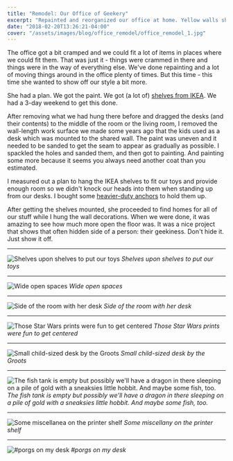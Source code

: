 ```yaml
---
title: "Remodel: Our Office of Geekery"
excerpt: "Repainted and reorganized our office at home. Yellow walls she said. Even though I give the raised Spock eyebrow, I should know by now to never doubt my wife's vision. When it was all done, it looked great. A 3-day weekend well spent."
date: "2018-02-20T13:26:21-04:00"
cover: "/assets/images/blog/office_remodel/office_remodel_1.jpg"
---
```


The office got a bit cramped and we could fit a lot of items in places where we could fit them. That was just it - things were crammed in there and things were in the way of everything else. We've done repainting and a lot of moving things around in the office plenty of times. But this time - this time she wanted to show off our style a bit more.

She had a plan. We got the paint. We got (a lot of) <a href="https://www.ikea.com/us/en/catalog/products/60103750/#/50282182" rel="nofollow">shelves from IKEA</a>. We had a 3-day weekend to get this done.

After removing what we had hung there before and dragged the desks (and their contents) to the middle of the room or the living room, I removed the wall-length work surface we made some years ago that the kids used as a desk which was mounted to the shared wall. The paint was uneven and it needed to be sanded to get the seam to appear as gradually as possible. I spackled the holes and sanded them, and then got to painting. And painting some more because it seems you always need another coat than you estimated.

I measured out a plan to hang the IKEA shelves to fit our toys and provide enough room so we didn't knock our heads into them when standing up from our desks. I bought some <a href="https://www.lowes.com/pd/Blue-Hawk-4-Pack-1-3-4-in-x-1-8-in-Dia-Mini-Drywall-Anchor-Screws-Included/3415978" rel="nofollow">heavier-duty anchors</a> to hold them up.

After getting the shelves mounted, she proceeded to find homes for all of our stuff while I hung the wall decorations. When we were done, it was amazing to see how much more open the floor was. It was a nice project that shows that often hidden side of a person: their geekiness. Don't hide it. Just show it off.

---

![Shelves upon shelves to put our toys](/assets/images/blog/office_remodel/office_remodel_1.jpg)
_Shelves upon shelves to put our toys_

---

![Wide open spaces](/assets/images/blog/office_remodel/office_remodel_2.jpg)
_Wide open spaces_

---

![Side of the room with her desk](/assets/images/blog/office_remodel/office_remodel_3.jpg)
_Side of the room with her desk_

---

![Those Star Wars prints were fun to get centered](/assets/images/blog/office_remodel/office_remodel_4.jpg)
_Those Star Wars prints were fun to get centered_

---

![Small child-sized desk by the Groots](/assets/images/blog/office_remodel/office_remodel_5.jpg)
_Small child-sized desk by the Groots_

---

![The fish tank is empty but possibly we'll have a dragon in there sleeping on a pile of gold with a sneaksies little hobbit. And maybe some fish, too.](/assets/images/blog/office_remodel/office_remodel_6.jpg)
_The fish tank is empty but possibly we'll have a dragon in there sleeping on a pile of gold with a sneaksies little hobbit. And maybe some fish, too._

---

![Some miscellanea on the printer shelf](/assets/images/blog/office_remodel/office_remodel_7.jpg)
_Some miscellany on the printer shelf_

---

![#porgs on my desk](/assets/images/blog/office_remodel/office_remodel_8.jpg)
_#porgs on my desk_
